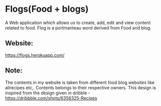 # Flogs(Food + blogs)
A Web application which allows us to create, add, edit and view content related to food. Flog is a portmanteau word derived from Food and blog.

## Website:
https://flogs.herokuapp.com/

## Note: 
The contents in my website is taken from different food blog websites like allrecipes etc,. Contents belongs to their respective owners.
This design is inspired from the design given in dribble - https://dribbble.com/shots/6356325-Recipes
